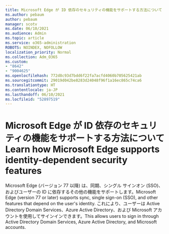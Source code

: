 ```yaml
---
title: Microsoft Edge が ID 依存のセキュリティの機能をサポートする方法について
ms.author: pebaum
author: pebaum
manager: scotv
ms.date: 06/10/2021
ms.audience: Admin
ms.topic: article
ms.service: o365-administration
ROBOTS: NOINDEX, NOFOLLOW
localization_priority: Normal
ms.collection: Adm_O365
ms.custom:
- "8642"
- "9004625"
ms.openlocfilehash: 772d8c93d7bdd6f22fa7acfd4060b705625421ab
ms.sourcegitcommit: 29019d042be8283d24048f96f1a16ec865c74ca6
ms.translationtype: HT
ms.contentlocale: ja-JP
ms.lasthandoff: 06/10/2021
ms.locfileid: "52897519"
---
```

# <a name="learn-how-microsoft-edge-supports-identity-dependent-security-features"></a><span data-ttu-id="2dd59-102">Microsoft Edge が ID 依存のセキュリティの機能をサポートする方法について</span><span class="sxs-lookup"><span data-stu-id="2dd59-102">Learn how Microsoft Edge supports identity-dependent security features</span></span>

<span data-ttu-id="2dd59-103">Microsoft Edge (バージョン 77 以降) は、同期、シングル サインオン (SSO)、およびユーザーの ID に依存するその他の機能をサポートします。</span><span class="sxs-lookup"><span data-stu-id="2dd59-103">Microsoft Edge (version 77 or later) supports sync, single sign-on (SSO), and other features that depend on the user's identity.</span></span> <span data-ttu-id="2dd59-104">これにより、ユーザーは Active Directory Domain Services、Azure Active Directory、および Microsoft アカウントを使用してサインインできます。</span><span class="sxs-lookup"><span data-stu-id="2dd59-104">This allows users to sign in through Active Directory Domain Services, Azure Active Directory, and Microsoft accounts.</span></span>

